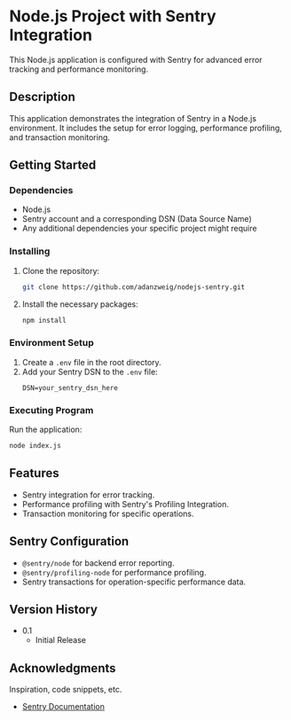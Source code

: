 # Node.js Project with Sentry Integration

This Node.js application is configured with Sentry for advanced error tracking and performance monitoring. 

## Description

This application demonstrates the integration of Sentry in a Node.js environment. It includes the setup for error logging, performance profiling, and transaction monitoring.

## Getting Started

### Dependencies

- Node.js
- Sentry account and a corresponding DSN (Data Source Name)
- Any additional dependencies your specific project might require

### Installing

1. Clone the repository:
   ```bash
   git clone https://github.com/adanzweig/nodejs-sentry.git
   ```
2. Install the necessary packages:
   ```bash
   npm install
   ```

### Environment Setup

1. Create a `.env` file in the root directory.
2. Add your Sentry DSN to the `.env` file:
   ```
   DSN=your_sentry_dsn_here
   ```

### Executing Program

Run the application:
```bash
node index.js
```

## Features

- Sentry integration for error tracking.
- Performance profiling with Sentry's Profiling Integration.
- Transaction monitoring for specific operations.

## Sentry Configuration

- `@sentry/node` for backend error reporting.
- `@sentry/profiling-node` for performance profiling.
- Sentry transactions for operation-specific performance data.


## Version History

- 0.1
    - Initial Release


## Acknowledgments

Inspiration, code snippets, etc.
* [Sentry Documentation](https://docs.sentry.io/platforms/node/)
